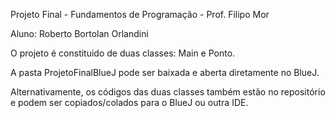 Projeto Final - Fundamentos de Programação - Prof. Filipo Mor

Aluno: Roberto Bortolan Orlandini

O projeto é constituido de duas classes: Main e Ponto.

A pasta ProjetoFinalBlueJ pode ser baixada e aberta diretamente no BlueJ.

Alternativamente, os códigos das duas classes também estão no repositório e podem ser copiados/colados para o BlueJ ou outra IDE.
